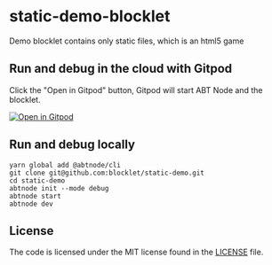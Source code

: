 # static-demo-blocklet

Demo blocklet contains only static files, which is an html5 game

## Run and debug in the cloud with Gitpod

Click the "Open in Gitpod" button, Gitpod will start ABT Node and the blocklet.

[![Open in Gitpod](https://gitpod.io/button/open-in-gitpod.svg)](https://gitpod.io/#https://github.com/blocklet/static-demo)

## Run and debug locally

```shell
yarn global add @abtnode/cli
git clone git@github.com:blocklet/static-demo.git
cd static-demo
abtnode init --mode debug
abtnode start
abtnode dev
```

## License

The code is licensed under the MIT license found in the
[LICENSE](LICENSE) file.

